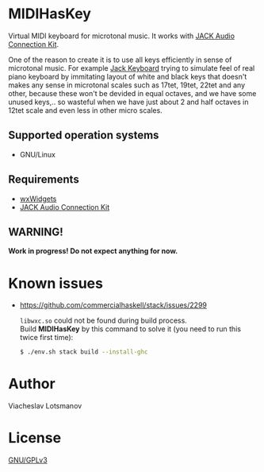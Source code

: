 # MIDIHasKey

Virtual MIDI keyboard for microtonal music.
It works with [JACK Audio Connection Kit](http://jackaudio.org/).

One of the reason to create it is to use all keys efficiently in sense of microtonal music.
For example [Jack Keyboard](http://jack-keyboard.sourceforge.net/) trying to simulate feel of real
piano keyboard by immitating layout of white and black keys that doesn't makes any sense in
microtonal scales such as 17tet, 19tet, 22tet and any other, because these won't be devided in
equal octaves, and we have some unused keys,‥ so wasteful when we have just about 2 and half octaves
in 12tet scale and even less in other micro scales.

## Supported operation systems

* GNU/Linux

## Requirements

* [wxWidgets](http://wxwidgets.org/)
* [JACK Audio Connection Kit](http://jackaudio.org/)

## WARNING!

**Work in progress! Do not expect anything for now.**

# Known issues

* https://github.com/commercialhaskell/stack/issues/2299

  `libwxc.so` could not be found during build process.  
  Build **MIDIHasKey** by this command to solve it (you need to run this twice first time):

  ```bash
  $ ./env.sh stack build --install-ghc
  ```

# Author

Viacheslav Lotsmanov

# License

[GNU/GPLv3](./LICENSE)
